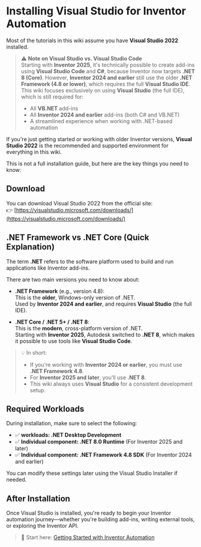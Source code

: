 # Installing Visual Studio for Inventor Automation

Most of the tutorials in this wiki assume you have **Visual Studio 2022** installed.

> ⚠️ **Note on Visual Studio vs. Visual Studio Code**  
> Starting with **Inventor 2025**, it's technically possible to create add-ins using **Visual Studio Code** and **C#**, because Inventor now targets **.NET 8 (Core)**. However, **Inventor 2024 and earlier** still use the older **.NET Framework (4.8 or lower)**, which requires the full **Visual Studio IDE**. This wiki focuses exclusively on using **Visual Studio** (the full IDE), which is still required for:
>
> - All **VB.NET** add-ins
> - All **Inventor 2024 and earlier** add-ins (both C# and VB.NET)
> - A streamlined experience when working with .NET-based automation

If you're just getting started or working with older Inventor versions, **Visual Studio 2022** is the recommended and supported environment for everything in this wiki.

This is not a full installation guide, but here are the key things you need to know:


## Download

You can download Visual Studio 2022 from the official site:  
👉 [https://visualstudio.microsoft.com/downloads/](https://visualstudio.microsoft.com/downloads/)

## .NET Framework vs .NET Core (Quick Explanation)

The term **.NET** refers to the software platform used to build and run applications like Inventor add-ins.

There are two main versions you need to know about:

- **.NET Framework** (e.g., version 4.8):  
  This is the **older**, Windows-only version of .NET.  
  Used by **Inventor 2024 and earlier**, and requires **Visual Studio** (the full IDE).

- **.NET Core / .NET 5+ / .NET 8**:  
  This is the **modern**, cross-platform version of .NET.  
  Starting with **Inventor 2025**, Autodesk switched to **.NET 8**, which makes it possible to use tools like **Visual Studio Code**.

> 💡 In short:  
> - If you're working with **Inventor 2024 or earlier**, you must use **.NET Framework 4.8**.  
> - For **Inventor 2025 and later**, you'll use **.NET 8**.  
> - This wiki always uses **Visual Studio** for a consistent development setup.

## Required Workloads

During installation, make sure to select the following:

- ✅ **workloads: .NET Desktop Development**
- ✅ **Individual component: .NET 8.0 Runtime** (For Inventor 2025 and later)
- ✅ **Individual component: .NET Framework 4.8 SDK** (For Inventor 2024 and earlier)

You can modify these settings later using the Visual Studio Installer if needed.

## After Installation

Once Visual Studio is installed, you're ready to begin your Inventor automation journey—whether you're building add-ins, writing external tools, or exploring the Inventor API.

> 📘 Start here: [Getting Started with Inventor Automation](./getting-started.md)